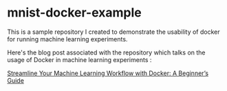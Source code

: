# mnist-docker-example

This is a sample repository I created to demonstrate the usability of docker for running machine learning experiments. 

Here's the blog post associated with the repository which talks on the usage of Docker in machine learning experiments : 

[Streamline Your Machine Learning Workflow with Docker: A Beginner’s Guide](https://naadispeaks.wordpress.com/2023/02/27/streamline-your-machine-learning-workflow-with-docker-a-beginners-guide/)
